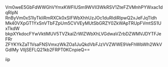 Vm0weE5GbFdWWGhVYmxKWFlUSm9WVll3WkRSV1ZteFZVMnhPYWxac1dqRlpN
RnByVm0xS1IyTkliRmRXCk0xSlFWbXhhUzJOc1duRldiRlpwQ2xJeFJqTldh
Mk40VXpGT1YxSnVTbFZpUm5CVVEyMUtSbGRZY0ZkWApTRUpFVmtSS1UxTkdW
bkpXYkdocFYwVktiMUV5TVZkalZrWlZWbXhLVGdwaVZrbDZWMVJDYTFJeFRr
ZFYKYkZaT1VsaFNSVmxzWkZOa1JuQkdVbFJzVVZWWE9VeFhWbWh2WkVGdlMy
VlljSEFLQ21kb2FRPT0KCnpieQ==

iip